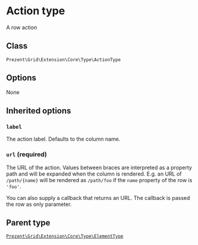 Action type
===========

A row action

## Class

`Prezent\Grid\Extension\Core\Type\ActionType`

## Options

None

## Inherited options

### `label`

The action label. Defaults to the column name.

### `url` (required)

The URL of the action. Values between braces are interpreted
as a property path and will be expanded when the column is rendered. E.g. an URL of `/path/{name}` will
be rendered as `/path/foo` if the `name` property of the row is `'foo'`.

You can also supply a callback that returns an URL. The callback is passed the row as only parameter.

## Parent type

[`Prezent\Grid\Extension\Core\Type\ElementType`](element.md)
